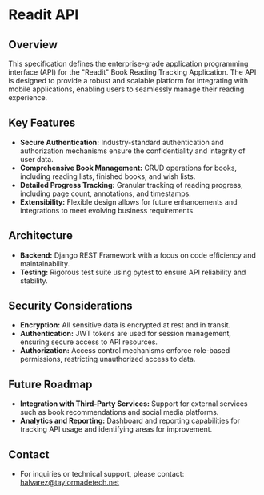 # Readit API

## Overview

This specification defines the enterprise-grade application programming interface (API) for the "Readit" Book Reading Tracking Application. The API is designed to provide a robust and scalable platform for integrating with mobile applications, enabling users to seamlessly manage their reading experience.

## Key Features

* **Secure Authentication:** Industry-standard authentication and authorization mechanisms ensure the confidentiality and integrity of user data.
* **Comprehensive Book Management:** CRUD operations for books, including reading lists, finished books, and wish lists.
* **Detailed Progress Tracking:** Granular tracking of reading progress, including page count, annotations, and timestamps.
* **Extensibility:** Flexible design allows for future enhancements and integrations to meet evolving business requirements.

## Architecture

* **Backend:** Django REST Framework with a focus on code efficiency and maintainability.
* **Testing:** Rigorous test suite using pytest to ensure API reliability and stability.

## Security Considerations

* **Encryption:** All sensitive data is encrypted at rest and in transit.
* **Authentication:** JWT tokens are used for session management, ensuring secure access to API resources.
* **Authorization:** Access control mechanisms enforce role-based permissions, restricting unauthorized access to data.

## Future Roadmap

* **Integration with Third-Party Services:** Support for external services such as book recommendations and social media platforms.
* **Analytics and Reporting:** Dashboard and reporting capabilities for tracking API usage and identifying areas for improvement.
## Contact

* For inquiries or technical support, please contact: halvarez@taylormadetech.net
